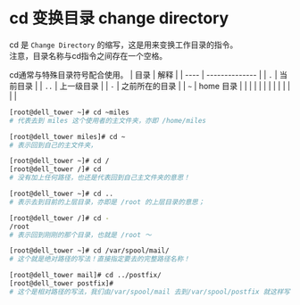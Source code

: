 # cd 变换目录 change directory
cd 是 `Change Directory` 的缩写，这是用来变换工作目录的指令。   
注意，目录名称与cd指令之间存在一个空格。  

cd通常与特殊目录符号配合使用。
| 目录 | 解释           |
| ---- | -------------- |
| `.`  | 当前目录       |
| `..` | 上一级目录     |
| `-`  | 之前所在的目录 |
| `~`  | home 目录      |
|      |                |
|      |                |
|      |                |
|      |                |



```sh
[root@dell_tower ~]# cd ~miles
# 代表去到 miles 这个使用者的主文件夹，亦即 /home/miles

[root@dell_tower miles]# cd ~
# 表示回到自己的主文件夹，

[root@dell_tower ~]# cd /
[root@dell_tower /]# cd
# 没有加上任何路径，也还是代表回到自己主文件夹的意思！

[root@dell_tower ~]# cd ..
# 表示去到目前的上层目录，亦即是 /root 的上层目录的意思；

[root@dell_tower /]# cd -
/root
# 表示回到刚刚的那个目录，也就是 /root ～

[root@dell_tower ~]# cd /var/spool/mail/
# 这个就是绝对路径的写法！直接指定要去的完整路径名称！

[root@dell_tower mail]# cd ../postfix/
[root@dell_tower postfix]#
# 这个是相对路径的写法，我们由/var/spool/mail 去到/var/spool/postfix 就这样写！
```
